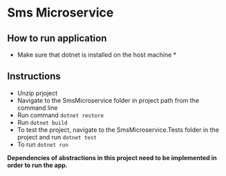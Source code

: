 ﻿# Sms Microservice

## How to run application
* Make sure that dotnet is installed on the host machine *

## Instructions
* Unzip prjoject
* Navigate to the SmsMicroservice folder in project path from the command line
* Run command `dotnet restore`
* Run `dotnet build`
* To test the project, navigate to the SmsMicroservice.Tests folder in the project and run `dotnet test`
* To run `dotnet run`

__Dependencies of abstractions in this project need to be implemented in order to run the app.__